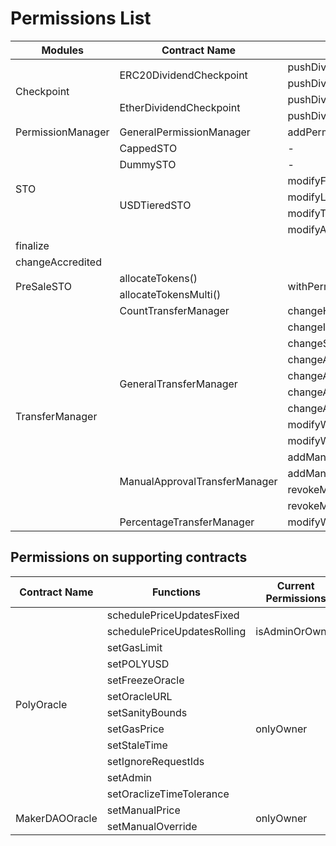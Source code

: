 # Permissions List 

 <table>
    <thead>
        <tr>
            <th> Modules </th>
            <th> Contract Name </th>
            <th> Functions </th>
            <th> Current Permissions </th>
        </tr>
    </thead>
    <tbody>
        <tr>
            <td rowspan=4> Checkpoint </td>
            <td rowspan=2>ERC20DividendCheckpoint</td>
            <td>pushDividendPayment()</td>
            <td rowspan=4> withPerm(DISTRIBUTE)</td>
        </tr>
        <tr>
            <td>pushDividendPaymentToAddresses()</td>
        </tr>
        <tr>
            <td rowspan=2>EtherDividendCheckpoint</td>
            <td>pushDividendPayment()</td>
        </tr>
        <tr>
            <td>pushDividendPaymentToAddresses()</td>
        </tr>
         <tr>
            <td> PermissionManager </td>
            <td>GeneralPermissionManager</td>
            <td>addPermission()</td>
            <td> withPerm(CHANGE_PERMISSION)</td>
        </tr>
        <tr>
            <td rowspan=9>STO</td>
            <td>CappedSTO</td>
            <td> - </td>
             <td> - </td>
        </tr>
        <tr>
            <td>DummySTO</td>
            <td> - </td>
            <td> - </td>
        </tr>
        <tr>
            <td rowspan=6> USDTieredSTO </td>
            <td> modifyFunding </td>
            <td rowspan=6> onlyOwner </td>
        <tr>
            <td> modifyLimits </td>
        <tr>
        <tr>
            <td> modifyTiers </td>
        <tr>
        <tr>
            <td> modifyAddresses </td>
        <tr>
        <tr>
            <td> finalize </td>
        <tr>
        <tr>
            <td> changeAccredited </td>
        <tr>
        </tr>
        <tr>
            <td rowspan=2>PreSaleSTO</td>
            <td>allocateTokens()</td>
            <td rowspan=2>withPerm(PRE_SALE_ADMIN)</td>
        </tr>
        <tr>
            <td>allocateTokensMulti()</td>
        </tr>
        <tr>
            <td rowspan=14>TransferManager</td>
            <td>CountTransferManager</td>
            <td>changeHolderCount()</td>
            <td>withPerm(ADMIN)</td>
        </tr>
         <tr>
            <td rowspan=8>GeneralTransferManager</td>
            <td>changeIssuanceAddress()</td>
            <td rowspan=6>withPerm(FLAGS)</td>
        </tr>
         <tr>
            <td>changeSigningAddress()</td>
        </tr>
        <tr>
            <td>changeAllowAllTransfers()</td>
        </tr>
        <tr>
            <td>changeAllowAllWhitelistTransfers()</td>
        </tr>
        <tr>
            <td>changeAllowAllWhitelistIssuances()</td>
        </tr>
        <tr>
            <td>changeAllowAllBurnTransfers()</td>
        </tr>
        <tr>
            <td>modifyWhitelist()</td>
            <td rowspan=2>withPerm(WHITELIST)</td>
        </tr>
        <tr>
            <td>modifyWhitelistMulti()</td>
        </tr>
        <tr>
          <td rowspan=4>ManualApprovalTransferManager</td>
          <td>addManualApproval()</td>
          <td rowspan=4>withPerm(TRANSFER_APPROVAL)</td>
        </tr>
        <tr>
          <td>addManualBlocking()</td>
        </tr>
        <tr>
          <td>revokeManualApproval()</td>
        </tr>
        <tr>
          <td>revokeManualBlocking()</td>
        </tr>
        <tr>
          <td>PercentageTransferManager</td>
          <td>modifyWhitelist()</td>
          <td>withPerm(WHITELIST)</td>
        </tr>
    </tbody>
 </table>
 
 ## Permissions on supporting contracts
 
 <table>
    <thead>
        <tr>
            <th> Contract Name </th>
            <th> Functions </th>
            <th> Current Permissions </th>
        </tr>
    </thead>
    <tbody>
     <tr>
      <td rowspan=13> PolyOracle </td>
      <td> schedulePriceUpdatesFixed </td>
      <td rowspan=3> isAdminOrOwner </td>
    <tr>
      <td> schedulePriceUpdatesRolling </td>
    <tr>
      <td> setGasLimit </td>
    <tr> 
      <td> setPOLYUSD </td>
     <td rowspan=9> onlyOwner </td>
    <tr>
      <td> setFreezeOracle </td>
    <tr>
      <td> setOracleURL </td>
    <tr> 
      <td> setSanityBounds </td>
    <tr>
      <td> setGasPrice </td>
    <tr>
      <td> setStaleTime </td>
    <tr>
      <td> setIgnoreRequestIds </td>
    <tr>
      <td> setAdmin </td>
    <tr> 
      <td> setOraclizeTimeTolerance </td> 
    <tr>
   </tr>
   <tr>
      <td rowspan=2> MakerDAOOracle </td>
      <td> setManualPrice </td>
      <td rowspan=2> onlyOwner </td>
    <tr>
       <td> setManualOverride </td>
     <tr>
   </tr>
  </tbody>
 </table>
 
 



